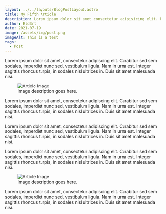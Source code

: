 ```yaml
---
layout: ../../layouts/BlogPostLayout.astro
title: My Fifth Article
description: Lorem ipsum dolor sit amet consectetur adipisicing elit. Perferendis accusantium sit illo neque rem omnis quaerat, nam similique vitae delectus ad magni vel quo maxime, magnam placeat. Reprehenderit, distinctio aliquam?
author: Eld3rt
date: 2021-07-19
image: /assets/img/post.png
imageAlt: This is a test
tags:
  - Post
---
```


<p class="article__text mt-400">Lorem ipsum dolor sit amet, consectetur adipiscing elit. Curabitur sed sem sodales, imperdiet nunc sed, vestibulum ligula. Nam in urna est. Integer sagittis rhoncus turpis, in sodales nisl ultrices in. Duis sit amet malesuada nisi.</p>
<figure class="article__image mt-500">
	<img src="/assets/img/article.png" alt="Article Image" class="article__image-pic"></img>
	<figcaption class="article__image-description mt-fc-mar">Image description goes here.</figcaption>
</figure>
<p class="article__text mt-800">Lorem ipsum dolor sit amet, consectetur adipiscing elit. Curabitur sed sem sodales, imperdiet nunc sed, vestibulum ligula. Nam in urna est. Integer sagittis rhoncus turpis, in sodales nisl ultrices in. Duis sit amet malesuada nisi.</p>
<p class="article__text mt-p">Lorem ipsum dolor sit amet, consectetur adipiscing elit. Curabitur sed sem sodales, imperdiet nunc sed, vestibulum ligula. Nam in urna est. Integer sagittis rhoncus turpis, in sodales nisl ultrices in. Duis sit amet malesuada nisi.</p>
<p class="article__text mt-p">Lorem ipsum dolor sit amet, consectetur adipiscing elit. Curabitur sed sem sodales, imperdiet nunc sed, vestibulum ligula. Nam in urna est. Integer sagittis rhoncus turpis, in sodales nisl ultrices in. Duis sit amet malesuada nisi.</p>
<figure class="article__image mt-500">
	<img src="/assets/img/article.png" alt="Article Image" class="article__image-pic"></img>
	<figcaption class="article__image-description mt-fc-mar">Image description goes here.</figcaption>
</figure>
<p class="article__text mt-800">Lorem ipsum dolor sit amet, consectetur adipiscing elit. Curabitur sed sem sodales, imperdiet nunc sed, vestibulum ligula. Nam in urna est. Integer sagittis rhoncus turpis, in sodales nisl ultrices in. Duis sit amet malesuada nisi.</p>
